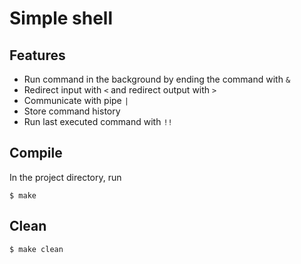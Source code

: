 # Simple shell

## Features
- Run command in the background by ending the command with ```&```
- Redirect input with ```<``` and redirect output with ```>```
- Communicate with pipe ```|```
- Store command history
- Run last executed command with ```!!```

## Compile
In the project directory, run
```
$ make
```

## Clean
```
$ make clean
```
